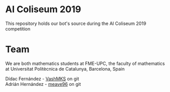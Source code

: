 # AI Coliseum 2019

This repository holds our bot's source during the AI Coliseum 2019 competition

# Team
We are both mathematics students at FME-UPC, the faculty of mathematics at Universitat Politècnica de Catalunya, Barcelona, Spain

Dídac Fernández - [VashMKS](https://github.com/VashMKS) on git  
Adrián Hernández - [meave96](https://github.com/meave96) on git
